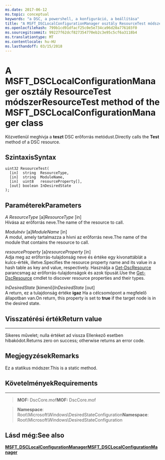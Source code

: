 ```yaml
---
ms.date: 2017-06-12
ms.topic: conceptual
keywords: "a DSC, a powershell, a konfiguráció, a beállítása"
title: "A MSFT_DSCLocalConfigurationManager osztály ResourceTest módszer"
ms.openlocfilehash: 799b1cd91dfacf25c0e5e734ca96d20a776103f0
ms.sourcegitcommit: 99227f62dcf827354770eb2c3e95c5cf6a3118b4
ms.translationtype: MT
ms.contentlocale: hu-HU
ms.lasthandoff: 03/15/2018
---
```

# <a name="resourcetest-method-of-the-msftdsclocalconfigurationmanager-class"></a><span data-ttu-id="5b0cf-103">A MSFT_DSCLocalConfigurationManager osztály ResourceTest módszer</span><span class="sxs-lookup"><span data-stu-id="5b0cf-103">ResourceTest method of the MSFT_DSCLocalConfigurationManager class</span></span>

<span data-ttu-id="5b0cf-104">Közvetlenül meghívja a **teszt** DSC erőforrás metódust.</span><span class="sxs-lookup"><span data-stu-id="5b0cf-104">Directly calls the **Test** method of a DSC resource.</span></span>

<a name="syntax"></a><span data-ttu-id="5b0cf-105">Szintaxis</span><span class="sxs-lookup"><span data-stu-id="5b0cf-105">Syntax</span></span>
------

```mof
uint32 ResourceTest(
  [in]  string  ResourceType,
  [in]  string  ModuleName,
  [in]  uint8   resourceProperty[],
  [out] boolean InDesiredState
);
```

<a name="parameters"></a><span data-ttu-id="5b0cf-106">Paraméterek</span><span class="sxs-lookup"><span data-stu-id="5b0cf-106">Parameters</span></span>
----------

<span data-ttu-id="5b0cf-107">*A ResourceType* \[a\]</span><span class="sxs-lookup"><span data-stu-id="5b0cf-107">*ResourceType* \[in\]</span></span>  
<span data-ttu-id="5b0cf-108">Hívása az erőforrás neve.</span><span class="sxs-lookup"><span data-stu-id="5b0cf-108">The name of the resource to call.</span></span>

<span data-ttu-id="5b0cf-109">*Modulnév* \[a\]</span><span class="sxs-lookup"><span data-stu-id="5b0cf-109">*ModuleName* \[in\]</span></span>  
<span data-ttu-id="5b0cf-110">A modul, amely tartalmazza a hívni az erőforrás neve.</span><span class="sxs-lookup"><span data-stu-id="5b0cf-110">The name of the module that contains the resource to call.</span></span>

<span data-ttu-id="5b0cf-111">*resourceProperty* \[a\]</span><span class="sxs-lookup"><span data-stu-id="5b0cf-111">*resourceProperty* \[in\]</span></span>  
<span data-ttu-id="5b0cf-112">Adja meg az erőforrás-tulajdonság neve és értéke egy kivonattáblát a kulcs-érték, illetve.</span><span class="sxs-lookup"><span data-stu-id="5b0cf-112">Specifies the resource property name and its value in a hash table as key and value, respectively.</span></span> <span data-ttu-id="5b0cf-113">Használja a [Get-DscResource](https://technet.microsoft.com/library/dn521625.aspx) parancsmag az erőforrás-tulajdonságok és azok típusát.</span><span class="sxs-lookup"><span data-stu-id="5b0cf-113">Use the [Get-DscResource](https://technet.microsoft.com/library/dn521625.aspx) cmdlet to discover resource properties and their types.</span></span>

<span data-ttu-id="5b0cf-114">*InDesiredState* \[kimenő\]</span><span class="sxs-lookup"><span data-stu-id="5b0cf-114">*InDesiredState* \[out\]</span></span>  
<span data-ttu-id="5b0cf-115">A return, ez a tulajdonság értéke **igaz** Ha a célcsomópont a megfelelő állapotban van.</span><span class="sxs-lookup"><span data-stu-id="5b0cf-115">On return, this property is set to **true** if the target node is in the desired state.</span></span>

## <a name="return-value"></a><span data-ttu-id="5b0cf-116">Visszatérési érték</span><span class="sxs-lookup"><span data-stu-id="5b0cf-116">Return value</span></span>
------------

<span data-ttu-id="5b0cf-117">Sikeres művelet; nulla értéket ad vissza Ellenkező esetben hibakódot.</span><span class="sxs-lookup"><span data-stu-id="5b0cf-117">Returns zero on success; otherwise returns an error code.</span></span>

## <a name="remarks"></a><span data-ttu-id="5b0cf-118">Megjegyzések</span><span class="sxs-lookup"><span data-stu-id="5b0cf-118">Remarks</span></span>

<span data-ttu-id="5b0cf-119">Ez a statikus módszer.</span><span class="sxs-lookup"><span data-stu-id="5b0cf-119">This is a static method.</span></span>

## <a name="requirements"></a><span data-ttu-id="5b0cf-120">Követelmények</span><span class="sxs-lookup"><span data-stu-id="5b0cf-120">Requirements</span></span>
------------
><span data-ttu-id="5b0cf-121">**MOF:** DscCore.mof</span><span class="sxs-lookup"><span data-stu-id="5b0cf-121">**MOF:** DscCore.mof</span></span>

><span data-ttu-id="5b0cf-122">**Namespace**: Root\Microsoft\Windows\DesiredStateConfiguration</span><span class="sxs-lookup"><span data-stu-id="5b0cf-122">**Namespace**: Root\Microsoft\Windows\DesiredStateConfiguration</span></span>


## <a name="see-also"></a><span data-ttu-id="5b0cf-123">Lásd még:</span><span class="sxs-lookup"><span data-stu-id="5b0cf-123">See also</span></span>


[<span data-ttu-id="5b0cf-124">**MSFT_DSCLocalConfigurationManager**</span><span class="sxs-lookup"><span data-stu-id="5b0cf-124">**MSFT_DSCLocalConfigurationManager**</span></span>](msft-dsclocalconfigurationmanager.md)


 

 



